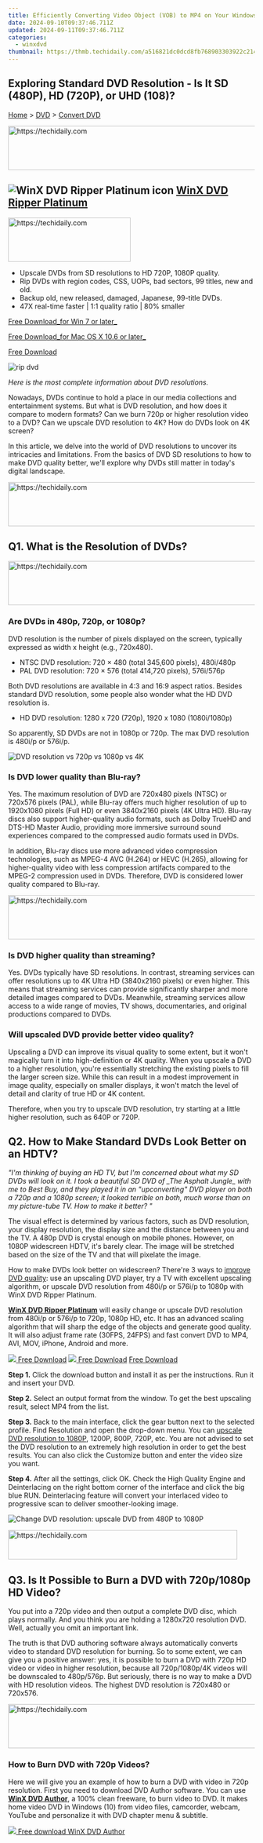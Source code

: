 ```yaml
---
title: Efficiently Converting Video Object (VOB) to MP4 on Your Windows or Mac Computer – Top 13 Methods Revealed!
date: 2024-09-10T09:37:46.711Z
updated: 2024-09-11T09:37:46.711Z
categories:
  - winxdvd
thumbnail: https://thmb.techidaily.com/a516821dc0dcd8fb768903303922c214d1ad710be56ca1c3f04be97b27b5dc47.jpg
---
```


## Exploring Standard DVD Resolution - Is It SD (480P), HD (720P), or UHD (108)?

[Home](https://tools.techidaily.com/winxdvd/products/) \> [DVD](https://tools.techidaily.com/winxdvd/products/) \> [Convert DVD](https://tools.techidaily.com/winxdvd/products/)





<!-- affiliate ads begin -->
<a href="https://appsumo.8odi.net/c/5597632/2132161/7443" target="_top" id="2132161">
  <img src="//a.impactradius-go.com/display-ad/7443-2132161" border="0" alt="https://techidaily.com" width="728" height="90"/>
</a>
<img height="0" width="0" src="https://appsumo.8odi.net/i/5597632/2132161/7443" style="position:absolute;visibility:hidden;" border="0" />
<!-- affiliate ads end -->




## ![WinX DVD Ripper Platinum icon](https://www.winxdvd.com/resource/../seoimg/icon2.png) [WinX DVD Ripper Platinum](https://tools.techidaily.com/winxdvd/products/) 





<!-- affiliate ads begin -->
<a href="https://aligracehair.sjv.io/c/5597632/2115914/19272" target="_top" id="2115914">
  <img src="//a.impactradius-go.com/display-ad/19272-2115914" border="0" alt="https://techidaily.com" width="250" height="90"/>
</a>
<img height="0" width="0" src="https://aligracehair.sjv.io/i/5597632/2115914/19272" style="position:absolute;visibility:hidden;" border="0" />
<!-- affiliate ads end -->




* Upscale DVDs from SD resolutions to HD 720P, 1080P quality.
* Rip DVDs with region codes, CSS, UOPs, bad sectors, 99 titles, new and old.
* Backup old, new released, damaged, Japanese, 99-title DVDs.
* 47X real-time faster | 1:1 quality ratio | 80% smaller

[Free Download_for Win 7 or later_](https://tools.techidaily.com/winxdvd/products/) 

[Free Download_for Mac OS X 10.6 or later_](https://tools.techidaily.com/winxdvd/products/) 

[Free Download](https://tools.techidaily.com/winxdvd/products/) 

![rip dvd](https://www.winxdvd.com/resource/../seo-img/general-img/seobanner-dvd.png) 



_Here is the most complete information about DVD resolutions._

Nowadays, DVDs continue to hold a place in our media collections and entertainment systems. But what is DVD resolution, and how does it compare to modern formats? Can we burn 720p or higher resolution video to a DVD? Can we upscale DVD resolution to 4K? How do DVDs look on 4K screen? 

In this article, we delve into the world of DVD resolutions to uncover its intricacies and limitations. From the basics of DVD SD resolutions to how to make DVD quality better, we'll explore why DVDs still matter in today's digital landscape.





<!-- affiliate ads begin -->
<a href="https://appsumo.8odi.net/c/5597632/2123736/7443" target="_top" id="2123736">
  <img src="//a.impactradius-go.com/display-ad/7443-2123736" border="0" alt="https://techidaily.com" width="728" height="90"/>
</a>
<img height="0" width="0" src="https://appsumo.8odi.net/i/5597632/2123736/7443" style="position:absolute;visibility:hidden;" border="0" />
<!-- affiliate ads end -->




## Q1\. What is the Resolution of DVDs? 





<!-- affiliate ads begin -->
<a href="https://zebaoaffiliateprogram.pxf.io/c/5597632/2137973/21526" target="_top" id="2137973">
  <img src="//a.impactradius-go.com/display-ad/21526-2137973" border="0" alt="https://techidaily.com" width="728" height="90"/>
</a>
<img height="0" width="0" src="https://zebaoaffiliateprogram.pxf.io/i/5597632/2137973/21526" style="position:absolute;visibility:hidden;" border="0" />
<!-- affiliate ads end -->




### Are DVDs in 480p, 720p, or 1080p?

DVD resolution is the number of pixels displayed on the screen, typically expressed as width x height (e.g., 720x480). 

* NTSC DVD resolution: 720 × 480 (total 345,600 pixels), 480i/480p
* PAL DVD resolution: 720 × 576 (total 414,720 pixels), 576i/576p

Both DVD resolutions are available in 4:3 and 16:9 aspect ratios. Besides standard DVD resolution, some people also wonder what the HD DVD resolution is. 

* HD DVD resolution: 1280 x 720 (720p), 1920 x 1080 (1080i/1080p)

 So apparently, SD DVDs are not in 1080p or 720p. The max DVD resolution is 480i/p or 576i/p. 

![DVD resolution vs 720p vs 1080p vs 4K](https://www.winxdvd.com/resource/../seo-img/dvd-ripper/dvd-resolution.jpg) 

### Is DVD lower quality than Blu-ray?

Yes. The maximum resolution of DVD are 720x480 pixels (NTSC) or 720x576 pixels (PAL), while Blu-ray offers much higher resolution of up to 1920x1080 pixels (Full HD) or even 3840x2160 pixels (4K Ultra HD). Blu-ray discs also support higher-quality audio formats, such as Dolby TrueHD and DTS-HD Master Audio, providing more immersive surround sound experiences compared to the compressed audio formats used in DVDs. 

In addition, Blu-ray discs use more advanced video compression technologies, such as MPEG-4 AVC (H.264) or HEVC (H.265), allowing for higher-quality video with less compression artifacts compared to the MPEG-2 compression used in DVDs. Therefore, DVD is considered lower quality compared to Blu-ray. 





<!-- affiliate ads begin -->
<a href="https://ephamedtechinc.pxf.io/c/5597632/2123511/26400" target="_top" id="2123511">
  <img src="//a.impactradius-go.com/display-ad/26400-2123511" border="0" alt="https://techidaily.com" width="728" height="90"/>
</a>
<img height="0" width="0" src="https://ephamedtechinc.pxf.io/i/5597632/2123511/26400" style="position:absolute;visibility:hidden;" border="0" />
<!-- affiliate ads end -->




### Is DVD higher quality than streaming?

Yes. DVDs typically have SD resolutions. In contrast, streaming services can offer resolutions up to 4K Ultra HD (3840x2160 pixels) or even higher. This means that streaming services can provide significantly sharper and more detailed images compared to DVDs. Meanwhile, streaming services allow access to a wide range of movies, TV shows, documentaries, and original productions compared to DVDs. 

### Will upscaled DVD provide better video quality? 

Upscaling a DVD can improve its visual quality to some extent, but it won't magically turn it into high-definition or 4K quality. When you upscale a DVD to a higher resolution, you're essentially stretching the existing pixels to fill the larger screen size. While this can result in a modest improvement in image quality, especially on smaller displays, it won't match the level of detail and clarity of true HD or 4K content.

Therefore, when you try to upscale DVD resolution, try starting at a little higher resolution, such as 640P or 720P. 

##  Q2\. How to Make Standard DVDs Look Better on an HDTV? 

_"I'm thinking of buying an HD TV, but I'm concerned about what my SD DVDs will look on it. I took a beautiful SD DVD of \_The Asphalt Jungle\_ with me to Best Buy, and they played it in an "upconverting" DVD player on both a 720p and a 1080p screen; it looked terrible on both, much worse than on my picture-tube TV. How to make it better? "_

The visual effect is determined by various factors, such as DVD resolution, your display resolution, the display size and the distance between you and the TV. A 480p DVD is crystal enough on mobile phones. However, on 1080P widescreen HDTV, it's barely clear. The image will be stretched based on the size of the TV and that will pixelate the image.

How to make DVDs look better on widescreen? There're 3 ways to [improve DVD quality](https://tools.techidaily.com/winxdvd/products/): use an upscaling DVD player, try a TV with excellent upscaling algorithm, or upscale DVD resolution from 480i/p or 576i/p to 1080p with WinX DVD Ripper Platinum.

[**WinX DVD Ripper Platinum**](https://tools.techidaily.com/winxdvd/products/) will easily change or upscale DVD resolution from 480i/p or 576i/p to 720p, 1080p HD, etc. It has an advanced scaling algorithm that will sharp the edge of the objects and generate good quality. It will also adjust frame rate (30FPS, 24FPS) and fast convert DVD to MP4, AVI, MOV, iPhone, Android and more. 

[![](https://www.winxdvd.com/resource/../seoimg/win.png) Free Download](https://tools.techidaily.com/winxdvd/products/) [![](https://www.winxdvd.com/resource/../seoimg/mac.png) Free Download](https://tools.techidaily.com/winxdvd/products/) [Free Download](https://tools.techidaily.com/winxdvd/products/) 

**Step 1.** Click the download button and install it as per the instructions. Run it and insert your DVD.

**Step 2.** Select an output format from the window. To get the best upscaling result, select MP4 from the list. 

**Step 3.** Back to the main interface, click the gear button next to the selected profile. Find Resolution and open the drop-down menu. You can [upscale DVD resolution to 1080P](https://tools.techidaily.com/winxdvd/products/), 1200P, 800P, 720P, etc. You are not advised to set the DVD resolution to an extremely high resolution in order to get the best results. You can also click the Customize button and enter the video size you want.

**Step 4.** After all the settings, click OK. Check the High Quality Engine and Deinterlacing on the right bottom corner of the interface and click the big blue RUN. Deinterlacing feature will convert your interlaced video to progressive scan to deliver smoother-looking image.

![Change DVD resolution: upscale DVD from 480P to 1080P](https://www.winxdvd.com/resource/../seo-img/dvd-ripper/parameter-resolution-700.jpg) 





<!-- affiliate ads begin -->
<a href="https://aligracehair.sjv.io/c/5597632/2115950/19272" target="_top" id="2115950">
  <img src="//a.impactradius-go.com/display-ad/19272-2115950" border="0" alt="https://techidaily.com" width="468" height="60"/>
</a>
<img height="0" width="0" src="https://aligracehair.sjv.io/i/5597632/2115950/19272" style="position:absolute;visibility:hidden;" border="0" />
<!-- affiliate ads end -->




## Q3\. Is It Possible to Burn a DVD with 720p/1080p HD Video? 

 You put into a 720p video and then output a complete DVD disc, which plays normally. And you think you are holding a 1280x720 resolution DVD. Well, actually you omit an important link. 

The truth is that DVD authoring software always automatically converts video to standard DVD resolution for burning. So to some extent, we can give you a positive answer: yes, it is possible to burn a DVD with 720p HD video or video in higher resolution, because all 720p/1080p/4K videos will be downscaled to 480p/576p. But seriously, there is no way to make a DVD with HD resolution videos. The highest DVD resolution is 720x480 or 720x576.





<!-- affiliate ads begin -->
<a href="https://ephamedtechinc.pxf.io/c/5597632/2137209/26400" target="_top" id="2137209">
  <img src="//a.impactradius-go.com/display-ad/26400-2137209" border="0" alt="https://techidaily.com" width="728" height="90"/>
</a>
<img height="0" width="0" src="https://ephamedtechinc.pxf.io/i/5597632/2137209/26400" style="position:absolute;visibility:hidden;" border="0" />
<!-- affiliate ads end -->




### How to Burn DVD with 720p Videos?

Here we will give you an example of how to burn a DVD with video in 720p resolution. First you need to download DVD Author software. You can use [**WinX DVD Author**](https://tools.techidaily.com/winxdvd/products/), a 100% clean freeware, to burn video to DVD. It makes home video DVD in Windows (10) from video files, camcorder, webcam, YouTube and personalize it with DVD chapter menu & subtitle. 

[![](https://www.winxdvd.com/resource/../seo-img/general-img/download.png) Free download WinX DVD Author](https://tools.techidaily.com/winxdvd/products/)





<!-- affiliate ads begin -->
<span id="2135471">
					<video width="864" height="1536" style="cursor:pointer"
           poster="//a.impactradius-go.com/display-clicktoplayimage/2135471.png"
           onclick="if(!this.playClicked){this.play();this.setAttribute('controls',true);this.playClicked=true;}">
	   <source src="//a.impactradius-go.com/display-ad/18498-2135471">
	   <img src="//a.impactradius-go.com/display-clicktoplayimage/2135471.png" style="border: none; height: 100%; width: 100%; object-fit: contain">
	</video>
	<div style="width:540px;text-align:center"><a href="javascript:window.open(decodeURIComponent('https%3A%2F%2Funicoeye.pxf.io%2Fc%2F5597632%2F2135471%2F18498'), '_blank');void(0);">Click here</a></div>
</span>
<img height="0" width="0" src="https://imp.pxf.io/i/5597632/2135471/18498" style="position:absolute;visibility:hidden;" border="0" />
<!-- affiliate ads end -->




**Step 1.** Download WinX DVD Author by clicking the "Free Download" button above, get it installed on your hard drive correctly and open it up.

**Step 2.** Insert a blank DVD disc and go into the "Video DVD Author" part.

**Step 3.** Click "+" to add target 720p video. Choose aspect ratio: 4:3 for standard TV and 16:9 for widescreen TV. 

**Step 4.** Press next button and then create DVD menu.

**Step 5.** Set an output folder, choose output format (NTSC or PAL), and then hit the "Start" to write your high definition video to DVD. WinX DVD Author will convert your HD video to SD DVD resolution.

![Burn HD video to DVD](https://www.winxdvd.com/resource/../seo-img/dvd-ripper/add-video-700.jpg) 





<!-- affiliate ads begin -->
<a href="https://25home.pxf.io/c/5597632/2123474/16836" target="_top" id="2123474">
  <img src="//a.impactradius-go.com/display-ad/16836-2123474" border="0" alt="https://techidaily.com" width="300" height="50"/>
</a>
<img height="0" width="0" src="https://25home.pxf.io/i/5597632/2123474/16836" style="position:absolute;visibility:hidden;" border="0" />
<!-- affiliate ads end -->




## Q4\. DVD Resolution and 4K | How Do DVDs and Blu-rays Look on the 4K Screen?

Can DVD be upscaled to 4K? Yes. Some Blu-ray Disc players are equipped with 4K upscaling feature. If the player can't do the upscaling, the 4K UHD TV will upscale the 1080p signal from the Blu-ray Disc player to 4K. 4K TV upscales the image, spreading 1 pixel to 16/4x4 pixels.

 Do DVDs look bad on 4K TV? There will be no difference on visual effect only if you are watching at a certain distance. If you're up close, you will see there is more black space between the pixels and the image seems to be a little bit fuzzy than before. 

#### Continue Reading...

* [DVD vs Blu-ray vs Digital File: What Are the Differences?](https://tools.techidaily.com/winxdvd/products/) ![](https://www.winxdvd.com/resource/../seoimg/icon1.png)
* [How to Free Rip DVD with Same Quality](https://tools.techidaily.com/winxdvd/products/) ![](https://www.winxdvd.com/resource/../seoimg/icon1.png)
* [Best Settings to Rip DVDs Fast with Good Quality & Small Size](https://tools.techidaily.com/winxdvd/products/) ![](https://www.winxdvd.com/resource/../seoimg/icon1.png)




<!-- affiliate ads begin -->
<a href="https://unicoeye.pxf.io/c/5597632/2134495/18498" target="_top" id="2134495">
  <img src="//a.impactradius-go.com/display-ad/18498-2134495" border="0" alt="https://techidaily.com" width="728" height="90"/>
</a>
<img height="0" width="0" src="https://unicoeye.pxf.io/i/5597632/2134495/18498" style="position:absolute;visibility:hidden;" border="0" />
<!-- affiliate ads end -->




* [Streaming vs DVD? DVD is Better to Use in What Cases](https://tools.techidaily.com/winxdvd/products/) ![](https://www.winxdvd.com/resource/../seoimg/icon1.png)

<ins class="adsbygoogle"
     style="display:block"
     data-ad-format="autorelaxed"
     data-ad-client="ca-pub-7571918770474297"
     data-ad-slot="1223367746"></ins>



<ins class="adsbygoogle"
     style="display:block"
     data-ad-client="ca-pub-7571918770474297"
     data-ad-slot="8358498916"
     data-ad-format="auto"
     data-full-width-responsive="true"></ins>

<span class="atpl-alsoreadstyle">Also read:</span>
<div><ul>
<li><a href="https://remote-screen-capture.techidaily.com/new-2024-approved-mastering-tunes-with-mac-studios/"><u>[New] 2024 Approved  Mastering Tunes with Mac Studios</u></a></li>
<li><a href="https://fox-helps.techidaily.com/new-2024-approved-watch-in-style-top-8-best-mobile-movies-for-iphones/"><u>[New] 2024 Approved  Watch in Style  Top 8 Best Mobile Movies for iPhones</u></a></li>
<li><a href="https://fox-info.techidaily.com/new-prime-sd-card-selections-for-optimal-gopro-hero-78-performance/"><u>[New] Prime SD Card Selections for Optimal GoPro Hero 7/8 Performance</u></a></li>
<li><a href="https://fox-links.techidaily.com/updated-2024-approved-loop-engineers-assembly/"><u>[Updated] 2024 Approved  Loop Engineer's Assembly</u></a></li>
<li><a href="https://extra-hints.techidaily.com/updated-a-comprehensible-list-of-the-leading-5-online-title-innovators/"><u>[Updated] A Comprehensible List of The Leading 5 Online Title Innovators</u></a></li>
<li><a href="https://fox-cloud.techidaily.com/updated-evaluated-and-ranked-the-best-iphone-photo-watermarkers-for-2024/"><u>[Updated] Evaluated and Ranked  The Best iPhone Photo Watermarkers for 2024</u></a></li>
<li><a href="https://digital-screen-recording.techidaily.com/updated-laymans-land-easy-to-construct-mc-homes-unlocked/"><u>[Updated] Layman's Land  Easy-to-Construct MC Homes Unlocked</u></a></li>
<li><a href="https://some-guidance.techidaily.com/updated-top-6-devices-for-global-video-communication/"><u>[Updated] Top 6 Devices for Global Video Communication</u></a></li>
<li><a href="https://fox-direct.techidaily.com/updated-vector-image-fundamentals-introduction-and-categories-for-2024/"><u>[Updated] Vector Image Fundamentals  Introduction & Categories for 2024</u></a></li>
<li><a href="https://solve-outstanding.techidaily.com/idevice-mp4-mov-iphone-ipad-apple-tv/"><u>高效 iDevice 支持影片转换工具——轻松将任意视频改编为 MP4 / MOV，便于在 iPhone / iPad / Apple TV 上播放</u></a></li>
<li><a href="https://solve-outstanding.techidaily.com/1724766074023-macx-dvd-ripper-pro-windows/"><u>線上購買 MacX DVD Ripper Pro (Windows) – 完美安全度解決方案</u></a></li>
<li><a href="https://solve-outstanding.techidaily.com/about-digiarty-software-inc-explore-macxdvd-solutions-for-your-mac-compatible-dvd-needs/"><u>About Digiarty Software, Inc.: Explore MacXDVD Solutions for Your Mac-Compatible DVD Needs</u></a></li>
<li><a href="https://solve-outstanding.techidaily.com/als-ice-bucket-challenge-free-downloadable-copy-for-offline-viewing/"><u>ALS Ice Bucket Challenge - Free Downloadable Copy for Offline Viewing</u></a></li>
<li><a href="https://solve-outstanding.techidaily.com/apple-and/"><u>Apple製品について学ぶ - 最新レビュー&使い方のヒント、人気アプリ、ゲーム、テクノロジーニュース</u></a></li>
<li><a href="https://solve-outstanding.techidaily.com/best-5-free-file-management-tools-for-iphone-and-ipad-on-ios-1nce-ios-14/"><u>Best 5 Free File Management Tools for iPhone & iPad on iOS 1Nce (iOS 14)</u></a></li>
<li><a href="https://solve-outstanding.techidaily.com/bypassing-itunes-a-complete-guide-to-linking-your-iphone-and-mac-together/"><u>Bypassing iTunes: A Complete Guide to Linking Your iPhone and Mac Together</u></a></li>
<li><a href="https://solve-outstanding.techidaily.com/commemorative-special-offer-by-digiarty-for-its-18th-year-of-innovation-and-creativity/"><u>Commemorative Special Offer by Digiarty for Its 18Th Year of Innovation and Creativity</u></a></li>
<li><a href="https://solve-outstanding.techidaily.com/easy-guide-extracting-films-from-securely-encoded-disney-dvds-on-your-mac/"><u>Easy Guide: Extracting Films From Securely Encoded Disney DVDs on Your Mac</u></a></li>
<li><a href="https://solve-outstanding.techidaily.com/easy-steps-to-remove-drm-from-itunes-m4v-videos/"><u>Easy Steps to Remove DRM From iTunes M4V Videos</u></a></li>
<li><a href="https://solve-outstanding.techidaily.com/effortless-conversion-guide-turn-your-camcorder-videos-into-mp4-for-seamless-playback/"><u>Effortless Conversion Guide: Turn Your Camcorder Videos Into MP4 for Seamless Playback</u></a></li>
<li><a href="https://solve-outstanding.techidaily.com/einfache-methoden-zum-konvertieren-von-ios-11-heic-zu-jpeg-mit-dem-heic-konverter/"><u>Einfache Methoden Zum Konvertieren Von iOS 11 HEIC Zu JPEG Mit Dem HEIC-Konverter</u></a></li>
<li><a href="https://techtrends.techidaily.com/flood-resistant-phone-can-you-count-on-the-iphone-15-pro-max-in-wet-conditions/"><u>Flood Resistant Phone – Can You Count on the iPhone 15 Pro Max in Wet Conditions?</u></a></li>
<li><a href="https://solve-outstanding.techidaily.com/get-the-newest-macx-dvd-ripper-pro-version-at-no-cost-rip-dvds-into-mp4flvmov-compatible-with-all-portable-gadgets/"><u>Get the Newest MacX DVD Ripper Pro Version at No Cost - Rip DVDs Into MP4/FLV/MOV, Compatible with All Portable Gadgets!</u></a></li>
<li><a href="https://solve-outstanding.techidaily.com/get-your-free-licence-update-official-buy-the-complete-set-of-macxdvd-utilities/"><u>Get Your Free Licence Update: [OFFICIAL] Buy the Complete Set of macXDVD Utilities</u></a></li>
<li><a href="https://solve-outstanding.techidaily.com/gratis-mp3-musik-downloads-fur-mac-jetzt-herunterladen/"><u>Gratis MP3 Musik Downloads Für Mac - Jetzt Herunterladen</u></a></li>
<li><a href="https://solve-outstanding.techidaily.com/how-to-easily-move-pictures-from-an-iphone-to-your-mac-a-comprehensive-guide-with-10-steps/"><u>How to Easily Move Pictures From an iPhone to Your Mac - A Comprehensive Guide with 10 Steps</u></a></li>
<li><a href="https://extra-information.techidaily.com/ideal-start-kit-top-gopro-supplementary-gear/"><u>Ideal Start Kit  Top GoPro Supplementary Gear</u></a></li>
<li><a href="https://pokemon-go-android.techidaily.com/in-2024-how-to-use-ispoofer-on-realme-v30-drfone-by-drfone-virtual-android/"><u>In 2024, How to use iSpoofer on Realme V30? | Dr.fone</u></a></li>
<li><a href="https://solve-outstanding.techidaily.com/1724766832135-iosmac/"><u>IOSデバイスからMacへの効率的なメディア移行:動画、音楽、写真ダウンロードガイド</u></a></li>
<li><a href="https://extra-guidance.techidaily.com/kinemasters-blueprint-for-smooth-video-flow-and-continuity-for-2024/"><u>Kinemaster's Blueprint for Smooth Video Flow and Continuity for 2024</u></a></li>
<li><a href="https://solve-outstanding.techidaily.com/mac-dvd-apple/"><u>Mac用 DVD/ビデオファイル Apple製品への変換ガイド</u></a></li>
<li><a href="https://solve-outstanding.techidaily.com/macx-mobile-apple-iosandroidgoogle/"><u>MacX Mobile 動画変換器: Apple製 iOS、Android、Googleデバイス対応の究極ビデオコンバートソフト</u></a></li>
<li><a href="https://solve-outstanding.techidaily.com/macx-video-converter-pro-professioneller-hd-and-4k-konvertierer-und-download-tool-fur-mac-os/"><u>MacX Video Converter Pro: Professioneller HD & 4K Konvertierer Und Download-Tool Für Mac OS</u></a></li>
<li><a href="https://solve-outstanding.techidaily.com/master-the-art-of-reviving-your-iphones-deleted-files-the-definitive-data-rescue-technique/"><u>Master the Art of Reviving Your iPhone's Deleted Files: The Definitive Data Rescue Technique</u></a></li>
<li><a href="https://solve-outstanding.techidaily.com/mastering-quicktime-the-ultimate-guide-to-using-perian-add-ons/"><u>Mastering QuickTime: The Ultimate Guide to Using Perian Add-Ons</u></a></li>
<li><a href="https://solve-outstanding.techidaily.com/preserving-high-quality-video-during-pc-transfer-to-instagram/"><u>Preserving High-Quality Video During PC Transfer to Instagram</u></a></li>
<li><a href="https://fox-glue.techidaily.com/pro-3-analysis-how-ion-is-redefining-the-action-video-landscape-for-2024/"><u>Pro 3 Analysis - How ION Is Redefining the Action Video Landscape for 2024</u></a></li>
<li><a href="https://solve-outstanding.techidaily.com/pros-and-cons-macx-dvd-ripper-pro-versus-mdrp-a-comprehensive-comparison-of-the-top-two-dvd-ripping-tools/"><u>Pros and Cons: MacX DVD Ripper Pro versus MDRP - A Comprehensive Comparison of the Top Two DVD Ripping Tools</u></a></li>
<li><a href="https://solve-outstanding.techidaily.com/rapid-conversion-guide-turning-x265-into-mp4-quickly-and-efficiently/"><u>Rapid Conversion Guide: Turning X265 Into MP4 Quickly and Efficiently</u></a></li>
<li><a href="https://solve-outstanding.techidaily.com/resolving-the-itunes-sync-failure-understanding-causes-and-remedies/"><u>Resolving the iTunes Sync Failure: Understanding Causes and Remedies</u></a></li>
<li><a href="https://solve-outstanding.techidaily.com/solving-the-problem-of-itunes-failing-to-connect-with-an-iphone-understanding-and-addressing-invalid-responses/"><u>Solving the Problem of iTunes Failing to Connect with an iPhone - Understanding and Addressing Invalid Responses</u></a></li>
<li><a href="https://solve-outstanding.techidaily.com/sparen-sie-bei-unserem-sonderangebot-all-inclusive-mac-software-bundle-mit-dvd-ripper-und-video-konverter/"><u>Sparen Sie Bei Unserem Sonderangebot - All-Inclusive Mac Software Bundle Mit DVD Ripper Und Video Konverter</u></a></li>
<li><a href="https://solve-outstanding.techidaily.com/top-marvel-cinematic-universe-films-ranked-2016-2022-a-comprehensive-review/"><u>Top Marvel Cinematic Universe Films Ranked (2016-2022): A Comprehensive Review</u></a></li>
<li><a href="https://solve-outstanding.techidaily.com/troubleshooting-tutorials-for-smooth-streaming-overcoming-youtube-hiccups-across-various-iphones-from-the-newest-to-models-prior-to-the-5s/"><u>Troubleshooting Tutorials for Smooth Streaming: Overcoming YouTube Hiccups Across Various iPhones From the Newest to Models Prior to the 5S</u></a></li>
<li><a href="https://solve-outstanding.techidaily.com/ultimate-3d-video-downloading-tutorial-how-to-get-high-quality-hd-content-from-youtube-and-vimeo-without-costs/"><u>Ultimate 3D Video Downloading Tutorial: How to Get High-Quality HD Content From YouTube & Vimeo Without Costs</u></a></li>
<li><a href="https://solve-outstanding.techidaily.com/unlimited-format-compatibility-with-handbrake-expanding-your-video-conversion-possibilities/"><u>Unlimited Format Compatibility with HandBrake: Expanding Your Video Conversion Possibilities</u></a></li>
</ul></div>
